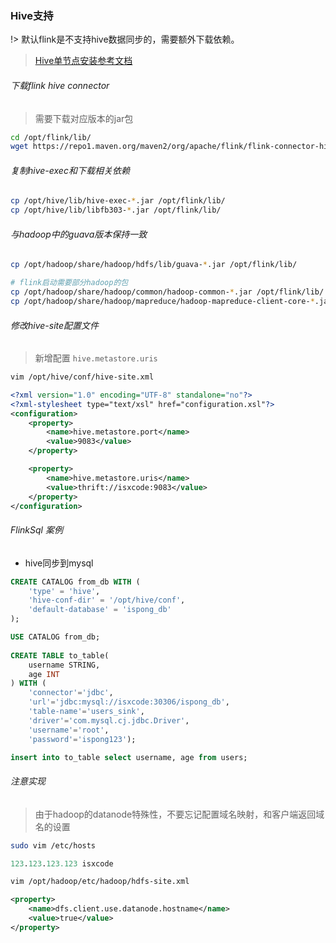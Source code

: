 ### Hive支持

!> 默认flink是不支持hive数据同步的，需要额外下载依赖。

> [Hive单节点安装参考文档](https://ispong.isxcode.com/hadoop/hive/hive%20%E5%8D%95%E8%8A%82%E7%82%B9%E5%AE%89%E8%A3%85/)

###### 下载flink hive connector

> 需要下载对应版本的jar包

```bash
cd /opt/flink/lib/
wget https://repo1.maven.org/maven2/org/apache/flink/flink-connector-hive_2.12/1.14.0/flink-connector-hive_2.12-1.14.0.jar
```

###### 复制hive-exec和下载相关依赖

```bash
cp /opt/hive/lib/hive-exec-*.jar /opt/flink/lib/
cp /opt/hive/lib/libfb303-*.jar /opt/flink/lib/
```

###### 与hadoop中的guava版本保持一致

```bash
cp /opt/hadoop/share/hadoop/hdfs/lib/guava-*.jar /opt/flink/lib/

# flink启动需要部分hadoop的包
cp /opt/hadoop/share/hadoop/common/hadoop-common-*.jar /opt/flink/lib/
cp /opt/hadoop/share/hadoop/mapreduce/hadoop-mapreduce-client-core-*.jar /opt/flink/lib/
```

###### 修改hive-site配置文件

> 新增配置 `hive.metastore.uris`

```bash
vim /opt/hive/conf/hive-site.xml
```

```xml
<?xml version="1.0" encoding="UTF-8" standalone="no"?>
<?xml-stylesheet type="text/xsl" href="configuration.xsl"?>
<configuration>
    <property>
        <name>hive.metastore.port</name>
        <value>9083</value>
    </property>

    <property>
        <name>hive.metastore.uris</name>
        <value>thrift://isxcode:9083</value>
    </property>
</configuration>
```

###### FlinkSql 案例

- hive同步到mysql

```sql
CREATE CATALOG from_db WITH (
    'type' = 'hive',
    'hive-conf-dir' = '/opt/hive/conf',
    'default-database' = 'ispong_db'
);

USE CATALOG from_db;
            
CREATE TABLE to_table(
    username STRING,
    age INT
) WITH (
    'connector'='jdbc',
    'url'='jdbc:mysql://isxcode:30306/ispong_db',
    'table-name'='users_sink',
    'driver'='com.mysql.cj.jdbc.Driver',
    'username'='root',
    'password'='ispong123');

insert into to_table select username, age from users;
```

###### 注意实现

> 由于hadoop的datanode特殊性，不要忘记配置域名映射，和客户端返回域名的设置

```bash
sudo vim /etc/hosts
```

```sql
123.123.123.123 isxcode
```

```bash
vim /opt/hadoop/etc/hadoop/hdfs-site.xml
```

```xml
<property>
    <name>dfs.client.use.datanode.hostname</name>
    <value>true</value>
</property>
```
